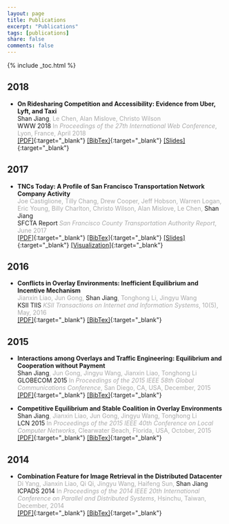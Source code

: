 ```yaml
---
layout: page
title: Publications
excerpt: "Publications"
tags: [publications]
share: false
comments: false 
---
```


{% include _toc.html %}

## 2018

* **On Ridesharing Competition and Accessibility: Evidence from Uber, Lyft, and Taxi**  
Shan Jiang<span style="color:#AAA">, Le Chen, Alan Mislove, Christo Wilson</span>  
WWW 2018<span style="color:#AAA"> In *Proceedings of the 27th International Web Conference*, Lyon, France, April 2018</span>  
[\[PDF\]](www18_paper.pdf){:target="_blank"} [\[BibTex\]](www18_bib.txt){:target="_blank"} [\[Slides\]](www18_slides.pdf){:target="_blank"}

## 2017

* **TNCs Today: A Profile of San Francisco Transportation Network Company Activity**  
<span style="color:#AAA">Joe Castiglione, Tilly Chang, Drew Cooper, Jeff Hobson, Warren Logan, Eric Young, Billy Charlton, Christo Wilson, Alan Mislove, Le Chen, </span>Shan Jiang  
SFCTA Report<span style="color:#AAA"> *San Francisco County Transportation Authority Report*, June 2017</span>  
[\[PDF\]](sfcta17_paper.pdf){:target="_blank"} [\[BibTex\]](sfcta17_bib.txt){:target="_blank"} [\[Slides\]](sfcta17_slides.pdf){:target="_blank"} [\[Visualization\]](http://tncstoday.sfcta.org){:target="_blank"}

## 2016

* **Conflicts in Overlay Environments: Inefficient Equilibrium and Incentive Mechanism**  
<span style="color:#AAA">Jianxin Liao, Jun Gong, </span>Shan Jiang<span style="color:#AAA">, Tonghong Li, Jingyu Wang</span>  
KSII TIIS<span style="color:#AAA"> *KSII Transactions on Internet and Information Systems*, 10(5), May, 2016</span>  
[\[PDF\]](tiis16_paper.pdf){:target="_blank"} [\[BibTex\]](tiis16_bib.txt){:target="_blank"}

## 2015

* **Interactions among Overlays and Traffic Engineering: Equilibrium and Cooperation without Payment**  
Shan Jiang<span style="color:#AAA">, Jun Gong, Jingyu Wang, Jianxin Liao, Tonghong Li</span>  
GLOBECOM 2015<span style="color:#AAA"> In *Proceedings of the 2015 IEEE 58th Global Communications Conference*, San Diego, CA, USA, December, 2015</span>  
[\[PDF\]](globecom15_paper.pdf){:target="_blank"} [\[BibTex\]](globecom15_bib.txt){:target="_blank"}

* **Competitive Equilibrium and Stable Coalition in Overlay Environments**  
Shan Jiang<span style="color:#AAA">, Jianxin Liao, Jun Gong, Jingyu Wang, Tonghong Li</span>  
LCN 2015<span style="color:#AAA"> In *Proceedings of the 2015 IEEE 40th Conference on Local Computer Networks*, Clearwater Beach, Florida, USA, October, 2015</span>  
[\[PDF\]](lcn15_paper.pdf){:target="_blank"} [\[BibTex\]](lcn15_bib.txt){:target="_blank"}

## 2014

* **Combination Feature for Image Retrieval in the Distributed Datacenter**   
<span style="color:#AAA">Di Yang, Jianxin Liao, Qi Qi, Jingyu Wang, Haifeng Sun, </span>Shan Jiang  
ICPADS 2014<span style="color:#AAA"> In *Proceedings of the 2014 IEEE 20th International Conference on Parallel and Distributed Systems*, Hsinchu, Taiwan, December, 2014</span>  
[\[PDF\]](icpads14_paper.pdf){:target="_blank"} [\[BibTex\]](icpads14_bib.txt){:target="_blank"}
